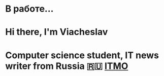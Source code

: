 # В работе...
# Hi there, I'm Viacheslav
# Computer science student, IT news writer from Russia 🇷🇺 [ITMO](https:/itmo.ru/)
